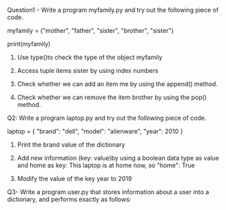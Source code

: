 Question1 - Write a program myfamily.py and try out the following piece of code. 

myfamily = ("mother", "father", "sister", "brother", "sister") 

print(myfamily) 

1. Use type()to check the type of the object myfamily 

2. Access tuple items sister by using index numbers 

3. Check whether we can add an item me by using the append() method.

4. Check whether we can remove the item brother by using the pop() method.

Q2: Write a program laptop.py and try out the following piece of code.

laptop = { "brand": "dell", "model": "alienware", "year": 2010 }

1. Print the brand value of the dictionary 

2. Add new information (key: value)by using a boolean data type as value and home as key: This laptop is at home now, so "home": True

3. Modify the value of the key year to 2019

Q3- Write a program user.py that stores information about a user into a dictionary, and performs exactly as follows:

